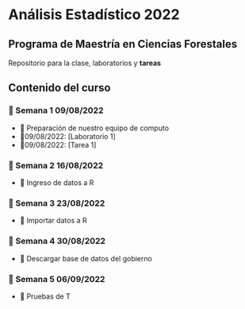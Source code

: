 # Análisis Estadístico 2022
## **Programa de Maestría en Ciencias Forestales**

Repositorio para la clase, laboratorios y **tareas**


## Contenido del curso

### :date: Semana 1 09/08/2022
+ :notebook: Preparación de nuestro equipo de computo
+ :paperclip:09/08/2022: [Laboratorio 1] 
+ :paperclip:09/08/2022: [Tarea 1] 

### :date: Semana 2 16/08/2022
  + :notebook: Ingreso de datos a R
  
  
  
### :date: Semana 3 23/08/2022
  + :notebook: Importar datos a R
  
### :date: Semana 4 30/08/2022
  + :notebook: Descargar base de datos del gobierno
  
### :date: Semana 5 06/09/2022
  + :notebook: Pruebas de T